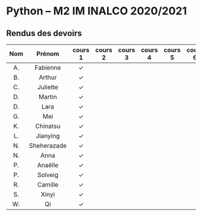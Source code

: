 
# Python – M2 IM INALCO 2020/2021
## Rendus des devoirs

| Nom | Prénom   | cours 1 | cours 2 | cours 3 | cours 4 | cours 5 | cours 6 |
|:---:|:--------:|  :-------:|:-------:|:-------:|:-------:|:-------:|:-------:|
|  A. |Fabienne  |✓        |         |         |         |         |         |
|  B. |Arthur    |✓        |         |         |         |         |         |
|  C. |Juliette  |✓        |         |         |         |         |         |
|  D. |Martin    |✓        |         |         |         |         |         |
|  D. |Lara      |✓        |         |         |         |         |         |
|  G. |Mei       |✓        |         |         |         |         |         |
|  K. |Chinatsu  |✓        |         |         |         |         |         |
|  L. |Jianying  |✓        |         |         |         |         |         |
|  N. |Sheherazade|✓        |         |         |         |         |         |
|  N. |Anna      |✓        |         |         |         |         |         |
|  P. |Anaëlle   |✓        |         |         |         |         |         |
|  P. |Solveig   |✓        |         |         |         |         |         |
|  R. |Camille   |✓        |         |         |         |         |         |
|  S. |Xinyi     |✓        |         |         |         |         |         |
|  W. |Qi        |✓        |         |         |         |         |         |

